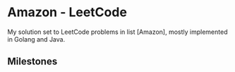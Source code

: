 # Amazon - LeetCode

My solution set to LeetCode problems in list [Amazon], mostly implemented in Golang and Java.

## Milestones

